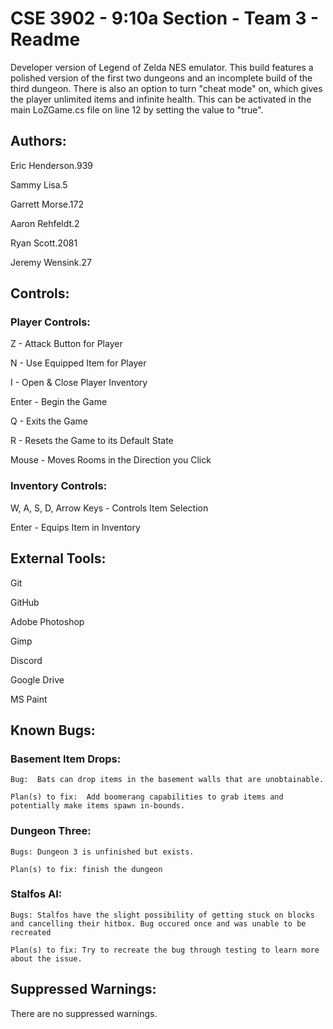 # CSE 3902 - 9:10a Section - Team 3 - Readme

Developer version of Legend of Zelda NES emulator.  This build features a polished version of the first two dungeons and an incomplete build of the third dungeon.  There is also an option to turn "cheat mode" on, which gives the player unlimited items and infinite health.  This can be activated in the main LoZGame.cs file on line 12 by setting the value to "true".

## Authors:
Eric Henderson.939

Sammy Lisa.5

Garrett Morse.172

Aaron Rehfeldt.2

Ryan Scott.2081

Jeremy Wensink.27


## Controls:
### Player Controls:
Z - Attack Button for Player

N - Use Equipped Item for Player

I - Open & Close Player Inventory

Enter - Begin the Game

Q - Exits the Game

R - Resets the Game to its Default State

Mouse - Moves Rooms in the Direction you Click

### Inventory Controls:
W, A, S, D, Arrow Keys - Controls Item Selection

Enter - Equips Item in Inventory

## External Tools:
Git

GitHub

Adobe Photoshop

Gimp

Discord

Google Drive

MS Paint


## Known Bugs:
### Basement Item Drops:
    Bug:  Bats can drop items in the basement walls that are unobtainable.

    Plan(s) to fix:  Add boomerang capabilities to grab items and potentially make items spawn in-bounds.

### Dungeon Three:
    Bugs: Dungeon 3 is unfinished but exists.
	
    Plan(s) to fix: finish the dungeon

### Stalfos AI: 
	Bugs: Stalfos have the slight possibility of getting stuck on blocks and cancelling their hitbox. Bug occured once and was unable to be recreated

	Plan(s) to fix: Try to recreate the bug through testing to learn more about the issue.
## Suppressed Warnings:
There are no suppressed warnings.
